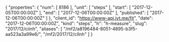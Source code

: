 {
  "properties": {
    "num": [
      8186
    ],
    "unit": [
      "steps"
    ],
    "start": [
      "2017-12-05T00:00:00Z"
    ],
    "end": [
      "2017-12-06T00:00:00Z"
    ],
    "published": [
      "2017-12-06T00:00:00Z"
    ]
  },
  "client_id": "https://www-api.jvt.me/fit",
  "date": "2017-12-06T00:00:00Z",
  "kind": "steps",
  "h": "h-measure",
  "slug": "2017/12/ciinh",
  "aliases": [
    "/mf2/a8196484-8051-4895-b3f5-aa523a3a99e6/",
    "/mf2/2017/12/cIInh"
  ]
}
